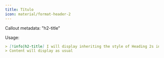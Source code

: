```yaml
---
title: Título
icon: material/format-header-2
---
```


Callout metadata: "h2-title"

Usage:

```md
> [!info|h2-title] I will display inheriting the style of Heading 2s in this theme
> Content will display as usual
```

